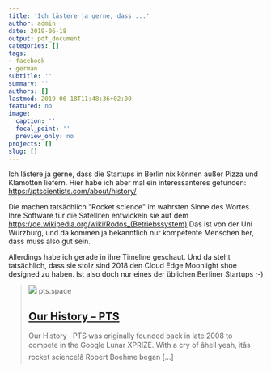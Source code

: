 ```yaml
---
title: 'Ich lästere ja gerne, dass ...'
author: admin
date: 2019-06-18
output: pdf_document
categories: []
tags:
- facebook
- german
subtitle: ''
summary: ''
authors: []
lastmod: 2019-06-18T11:48:36+02:00
featured: no
image:
  caption: ''
  focal_point: ''
  preview_only: no
projects: []
slug: []
---
```

Ich lästere ja gerne, dass die Startups in Berlin nix können außer Pizza und Klamotten liefern. Hier habe ich aber mal ein interessanteres gefunden: 
https://ptscientists.com/about/history/

Die machen tatsächlich "Rocket science" im wahrsten Sinne des Wortes. Ihre Software für die Satelliten entwickeln sie auf dem https://de.wikipedia.org/wiki/Rodos_(Betriebssystem)
Das ist von der Uni Würzburg, und da kommen ja bekanntlich nur kompetente Menschen her, dass muss also gut sein. 

Allerdings habe ich gerade in ihre Timeline geschaut. Und da steht tatsächlich, dass sie stolz sind 2018 den Cloud Edge Moonlight shoe designed zu haben. Ist also doch nur eines der üblichen Berliner Startups ;-)
> [![](https://pts.space/wp-content/uploads/2017/07/MttM-PTS-Audi-Vodafone-e1502382195603.jpg)](https://ptscientists.com/about/history/)
> pts.space
> ## [Our History – PTS](https://ptscientists.com/about/history/)
>
>Our History   PTS was originally founded back in late 2008 to compete in the Google Lunar XPRIZE. With a cry of âhell yeah, itâs rocket science!â Robert Boehme began […]

